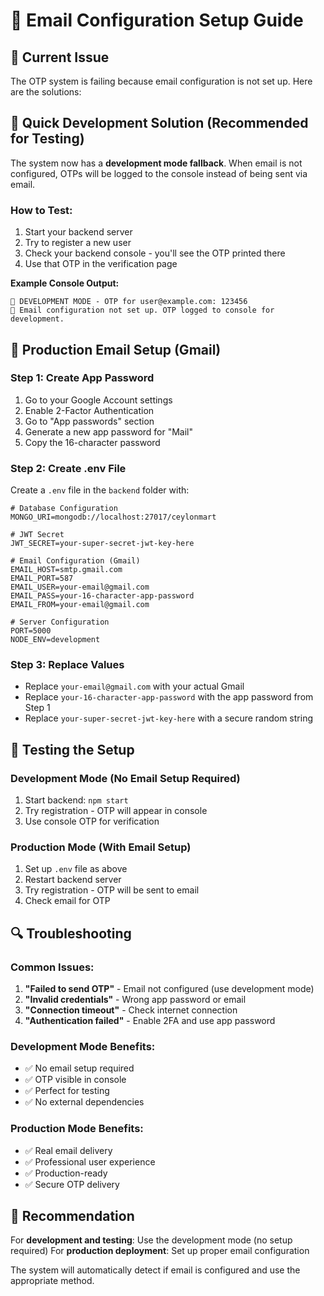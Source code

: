 # 📧 Email Configuration Setup Guide

## 🚨 Current Issue
The OTP system is failing because email configuration is not set up. Here are the solutions:

## 🔧 Quick Development Solution (Recommended for Testing)

The system now has a **development mode fallback**. When email is not configured, OTPs will be logged to the console instead of being sent via email.

### How to Test:
1. Start your backend server
2. Try to register a new user
3. Check your backend console - you'll see the OTP printed there
4. Use that OTP in the verification page

**Example Console Output:**
```
🔐 DEVELOPMENT MODE - OTP for user@example.com: 123456
📧 Email configuration not set up. OTP logged to console for development.
```

## 📧 Production Email Setup (Gmail)

### Step 1: Create App Password
1. Go to your Google Account settings
2. Enable 2-Factor Authentication
3. Go to "App passwords" section
4. Generate a new app password for "Mail"
5. Copy the 16-character password

### Step 2: Create .env File
Create a `.env` file in the `backend` folder with:

```env
# Database Configuration
MONGO_URI=mongodb://localhost:27017/ceylonmart

# JWT Secret
JWT_SECRET=your-super-secret-jwt-key-here

# Email Configuration (Gmail)
EMAIL_HOST=smtp.gmail.com
EMAIL_PORT=587
EMAIL_USER=your-email@gmail.com
EMAIL_PASS=your-16-character-app-password
EMAIL_FROM=your-email@gmail.com

# Server Configuration
PORT=5000
NODE_ENV=development
```

### Step 3: Replace Values
- Replace `your-email@gmail.com` with your actual Gmail
- Replace `your-16-character-app-password` with the app password from Step 1
- Replace `your-super-secret-jwt-key-here` with a secure random string

## 🧪 Testing the Setup

### Development Mode (No Email Setup Required)
1. Start backend: `npm start`
2. Try registration - OTP will appear in console
3. Use console OTP for verification

### Production Mode (With Email Setup)
1. Set up `.env` file as above
2. Restart backend server
3. Try registration - OTP will be sent to email
4. Check email for OTP

## 🔍 Troubleshooting

### Common Issues:
1. **"Failed to send OTP"** - Email not configured (use development mode)
2. **"Invalid credentials"** - Wrong app password or email
3. **"Connection timeout"** - Check internet connection
4. **"Authentication failed"** - Enable 2FA and use app password

### Development Mode Benefits:
- ✅ No email setup required
- ✅ OTP visible in console
- ✅ Perfect for testing
- ✅ No external dependencies

### Production Mode Benefits:
- ✅ Real email delivery
- ✅ Professional user experience
- ✅ Production-ready
- ✅ Secure OTP delivery

## 🎯 Recommendation

For **development and testing**: Use the development mode (no setup required)
For **production deployment**: Set up proper email configuration

The system will automatically detect if email is configured and use the appropriate method.





